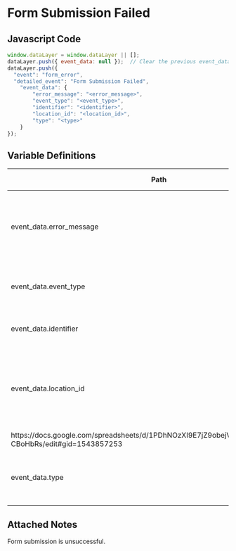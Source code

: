 # Form Submission Failed

### 

## Javascript Code
```js
window.dataLayer = window.dataLayer || [];
dataLayer.push({ event_data: null });  // Clear the previous event_data object.
dataLayer.push({
  "event": "form_error",
  "detailed_event": "Form Submission Failed",
    "event_data": {
        "error_message": "<error_message>",
        "event_type": "<event_type>",
        "identifier": "<identifier>",
        "location_id": "<location_id>",
        "type": "<type>"
    }
});
```

## Variable Definitions

|Path|Type|Description|Example|Pattern|Min Length|Max Length|Minimum|Maximum|Multiple Of|
| --- | --- | --- | --- | --- | --- | --- | --- | --- | --- |
|event_data.error_message|string|Captures the form error code or message associated with form errors.|Credit card declined, Required entries missing, EC3456, EC8976|||||||
|event_data.event_type|string|Type of event an RFP is submitted for|meeting, wedding, social|||||||
|event_data.identifier|string|Captures the unique ID of the form.|F-0113, 2543, CU001, PI-0988|||||||
|event_data.location_id|string|Captures the Location Id. Please refer to this document to determine location ID.
https:\/\/docs.google.com\/spreadsheets\/d\/1PDhNOzXI9E7jZ9obejV4owtW3Wtwq66\_IaN-CBoHbRs\/edit\#gid=1543857253|6558, 70561|||||||
|event_data.type|string|Captures the type of form \(i.e. RFP, demo, free trial, contact us\).|Address, Contact, Comment, Review, Payment|||||||

## Attached Notes

<p>Form submission is unsuccessful.</p>
